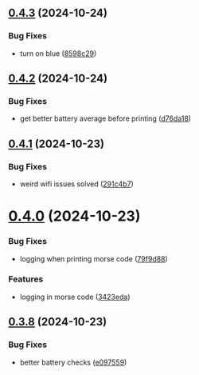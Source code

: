## [0.4.3](https://github.com/olipayne/Arduino-Morse-Radio/compare/v0.4.2...v0.4.3) (2024-10-24)


### Bug Fixes

* turn on blue ([8598c29](https://github.com/olipayne/Arduino-Morse-Radio/commit/8598c29cdf3369eff78c5a9151cc0bdc8f640f9c))



## [0.4.2](https://github.com/olipayne/Arduino-Morse-Radio/compare/v0.4.1...v0.4.2) (2024-10-24)


### Bug Fixes

* get better battery average before printing ([d76da18](https://github.com/olipayne/Arduino-Morse-Radio/commit/d76da182d5d3b00e252cc73c23bc468da70b90cb))



## [0.4.1](https://github.com/olipayne/Arduino-Morse-Radio/compare/v0.4.0...v0.4.1) (2024-10-23)


### Bug Fixes

* weird wifi issues solved ([291c4b7](https://github.com/olipayne/Arduino-Morse-Radio/commit/291c4b7ede0708c4caf9e878b52d5d0e91c8d6e7))



# [0.4.0](https://github.com/olipayne/Arduino-Morse-Radio/compare/v0.3.8...v0.4.0) (2024-10-23)


### Bug Fixes

* logging when printing morse code ([79f9d88](https://github.com/olipayne/Arduino-Morse-Radio/commit/79f9d88567df73c7b28ed126b97f45a495c1f1cd))


### Features

* logging in morse code ([3423eda](https://github.com/olipayne/Arduino-Morse-Radio/commit/3423eda0721810e4c8965f5746c633ab40e9fcd0))



## [0.3.8](https://github.com/olipayne/Arduino-Morse-Radio/compare/v0.3.7...v0.3.8) (2024-10-23)


### Bug Fixes

* better battery checks ([e097559](https://github.com/olipayne/Arduino-Morse-Radio/commit/e09755991a2347e5a5fba0790a1dde18a0f6c2c7))



